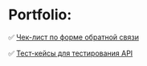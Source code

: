 # Portfolio:

:white_check_mark: 
[Чек-лист по форме обратной связи](https://docs.google.com/spreadsheets/d/1QG0lf8WM9mnF7CV09_HElmDv77VGCst-gLhFgD1g2SA/edit?usp=sharing)

:white_check_mark: 
[Тест-кейсы для тестирования API](https://docs.google.com/spreadsheets/d/1mA3s6ae2FhzkQPbw3udN25MlUTurFGqLeMemdiuKFWM/edit?usp=sharing)
<!--
:white_check_mark: 
[Postman коллекция на open API Restful-booker xxx](https://docs.google.com/spreadsheets/d/1QG0lf8WM9mnF7CV09_HElmDv77VGCst-gLhFgD1g2SA/edit?usp=sharing)

:white_check_mark: 
[Python автотестыxxx](https://docs.google.com/spreadsheets/d/1QG0lf8WM9mnF7CV09_HElmDv77VGCst-gLhFgD1g2SA/edit?usp=sharing)





<!--
**keito19/keito19** is a ✨ _special_ ✨ repository because its `README.md` (this file) appears on your GitHub profile.

Here are some ideas to get you started:

- 🔭 I’m currently working on ...
- 🌱 I’m currently learning ...
- 👯 I’m looking to collaborate on ...
- 🤔 I’m looking for help with ...
- 💬 Ask me about ...
- 📫 How to reach me: ...
- 😄 Pronouns: ...
- ⚡ Fun fact: ...
-->
